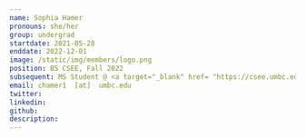 ```yaml
---
name: Sophia Hamer
pronouns: she/her
group: undergrad
startdate: 2021-05-28
enddate: 2022-12-01
image: /static/img/members/logo.png
position: BS CSEE, Fall 2022
subsequent: MS Student @ <a target="_blank" href= "https://csee.umbc.edu/">UMBC CSEE </a>
email: chamer1  [at]  umbc.edu
twitter: 
linkedin:
github: 
description:
---
```

